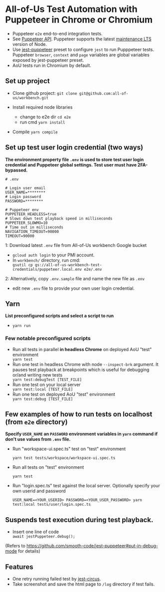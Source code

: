 # All-of-Us Test Automation with Puppeteer in Chrome or Chromium

* Puppeteer `e2e` end-to-end integration tests.
* See [Puppeteer API](https://github.com/puppeteer/puppeteer/blob/v5.0.0/docs/api.md). Puppeteer supports the latest [maintenance LTS](https://github.com/nodejs/Release#release-schedule) version of Node.
* Use [jest-puppeteer](https://github.com/smooth-code/jest-puppeteer) preset to configure `jest` to run Pupppeteer tests.
  Puppeteer `browser`, `context` and `page` variables are global variables exposed by jest-puppeteer preset.
* AoU tests run in Chromium by default.

## Set up project
* Clone github project: `git clone git@github.com:all-of-us/workbench.git`

* Install required node libraries
  - change to e2e dir `cd e2e`
  - run cmd `yarn install`
* Compile `yarn compile`
 
## Set up test user login credential (two ways)
**The environment property file `.env` is used to store test user login credential and Puppeteer global settings. Test user must have 2FA-bypassed.**

```
# .env

# Login user email
USER_NAME=********
# Login password
PASSWORD=********

# Puppeteer env
PUPPETEER_HEADLESS=true
# Slows down test playback speed in milliseconds
PUPPETEER_SLOWMO=10
# Time out in milliseconds
NAVIGATION_TIMEOUT=90000
TIMEOUT=90000

```

1: Download latest `.env` file from All-of-Us workbench Google bucket
  
   - `gcloud auth login` to your PMI account.
   - In `workbench/` directory, run cmd: <div class="text-blue">`gsutil cp gs://all-of-us-workbench-test-credentials/puppeteer.local.env e2e/.env`</div>

2: Alternatively, copy `.env.sample` file and name the new file as `.env`
   - edit new `.env` file to provide your own user login credential.
 

## Yarn
**List preconfigured scripts and select a script to run**
- `yarn run`

### Few notable preconfigured scripts
* Run all tests in parallel **in headless Chrome** on deployed AoU "test" environment <div class="text-blue">`yarn test`</div>
* Run one test in headless Chrome with node `--inspect-brk` argument. It pauses test playback at breakpoints which is useful for debugging or/and writing new tests <div class="text-blue">`yarn test:debugTest [TEST_FILE]` </div>
* Run one test on your local server <div class="text-blue">`yarn test:local [TEST_FILE]` </div>
* Run one test on deployed AoU "test" environment <div class="text-blue">`yarn test:debug [TEST_FILE]` </div>

## Few examples of how to run tests on localhost (from `e2e` directory)
**Specify `USER_NAME` an `PASSWORD` environment variables in `yarn` command if don't use values from `.env` file.**

* Run "workspace-ui.spec.ts" test on "test" environment <div class="text-blue">`yarn test tests/workspace/workspace-ui.spec.ts`</div>

* Run all tests on "test" environment <div class="text-blue">`yarn test`</div>

* Run "login.spec.ts" test against the local server. Optionally specify your own userid and password <div class="text-blue">`USER_NAME=<YOUR_USERID> PASSWORD=<YOUR_USER_PASSWORD> yarn test:local tests/user/login.spec.ts`</div>



## Suspends test execution during test playback. 
-  Insert one line of code <div class="text-blue">`await jestPuppeteer.debug();`</div>

(Refers to https://github.com/smooth-code/jest-puppeteer#put-in-debug-mode for details)

## Features
* One retry running failed test by [jest-circus](https://github.com/facebook/jest/blob/f45d1c939cbf55a71dbfdfc316d2be62b590197f/docs/JestObjectAPI.md#jestretrytimes).
* Take screenshot and save the html page to `/log` directory if test fails.
